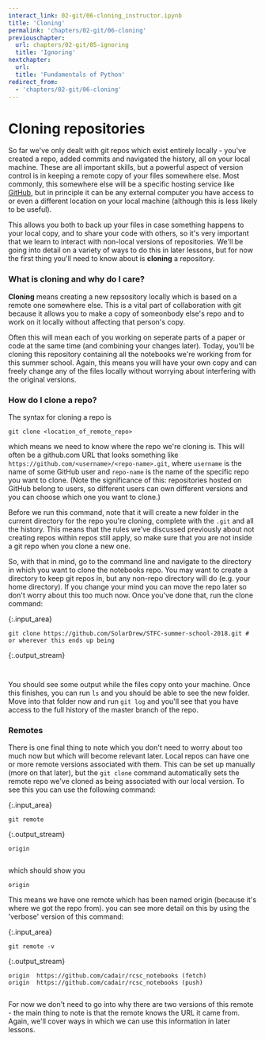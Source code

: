 ```yaml
---
interact_link: 02-git/06-cloning_instructor.ipynb
title: 'Cloning'
permalink: 'chapters/02-git/06-cloning'
previouschapter:
  url: chapters/02-git/05-ignoring
  title: 'Ignoring'
nextchapter:
  url: 
  title: 'Fundamentals of Python'
redirect_from:
  - 'chapters/02-git/06-cloning'
---
```


# Cloning repositories

So far we've only dealt with git repos which exist entirely locally - you've created a repo, added commits and navigated the history, all on your local machine. These are all important skills, but a powerful aspect of version control is in keeping a remote copy of your files somewhere else. Most commonly, this somewhere else will be a specific hosting service like [GitHub](https://github.com/), but in principle it can be any external computer you have access to or even a different location on your local machine (although this is less likely to be useful).

This allows you both to back up your files in case something happens to your local copy, and to share your code with others, so it's very important that we learn to interact with non-local versions of repositories. We'll be going into detail on a variety of ways to do this in later lessons, but for now the first thing you'll need to know about is **cloning** a repository.

### What is cloning and why do I care?

**Cloning** means creating a new repsository locally which is based on a remote one somewhere else. This is a vital part of collaboration with git because it allows you to make a copy of someonbody else's repo and to work on it locally without affecting that person's copy.

Often this will mean each of you working on seperate parts of a paper or code at the same time (and combining your changes later). Today, you'll be cloning this repository containing all the notebooks we're working from for this summer school. Again, this means you will have your own copy and can freely change any of the files locally without worrying about interfering with the original versions.

### How do I clone a repo?

The syntax for cloning a repo is

```
git clone <location_of_remote_repo>
```

which means we need to know where the repo we're cloning is. This will often be a github.com URL that looks something like `https://github.com/<username>/<repo-name>.git`, where `username` is the name of some GitHub user and `repo-name` is the name of the specific repo you want to clone. (Note the significance of this: repositories hosted on GitHub belong to users, so different users can own different versions and you can choose which one you want to clone.)

Before we run this command, note that it will create a new folder in the current directory for the repo you're cloning, complete with the `.git` and all the history. This means that the rules we've discussed previously about not creating repos within repos still apply, so make sure that you are not inside a git repo when you clone a new one.

So, with that in mind, go to the command line and navigate to the directory in which you want to clone the notebooks repo. You may want to create a directory to keep git repos in, but any non-repo directory will do (e.g. your home directory). If you change your mind you can move the repo later so don't worry about this too much now. Once you've done that, run the clone command:


{:.input_area}
```xonsh
git clone https://github.com/SolarDrew/STFC-summer-school-2018.git # or wherever this ends up being
```

{:.output_stream}
```


```

You should see some output while the files copy onto your machine. Once this finishes, you can run `ls` and you should be able to see the new folder. Move into that folder now and run `git log` and you'll see that you have access to the full history of the master branch of the repo.

### Remotes

There is one final thing to note which you don't need to worry about too much now but which will become relevant later. Local repos can have one or more remote versions associated with them. This can be set up manually (more on that later), but the `git clone` command automatically sets the remote repo we've cloned as being associated with our local version. To see this you can use the following command:


{:.input_area}
```xonsh
git remote
```

{:.output_stream}
```
origin


```

which should show you

```
origin
```

This means we have one remote which has been named origin (because it's where we got the repo from). you can see more detail on this by using the 'verbose' version of this command:


{:.input_area}
```xonsh
git remote -v
```

{:.output_stream}
```
origin	https://github.com/cadair/rcsc_notebooks (fetch)
origin	https://github.com/cadair/rcsc_notebooks (push)


```

For now we don't need to go into why there are two versions of this remote - the main thing to note is that the remote knows the URL it came from. Again, we'll cover ways in which we can use this information in later lessons.
